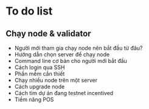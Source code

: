 # To do list
## Chạy node & validator
- Người mới tham gia chạy node nên bắt đầu từ đâu? 
- Hướng dẫn chọn server để chạy node
- Command line cơ bản cho người mới bắt đầu
- Cách login qua SSH
- Phần mềm cần thiết
- Chạy nhiều node trên một server
- Cách upgrade node
- Cách tìm dự án đang testnet incentived
- Tiềm năng POS
